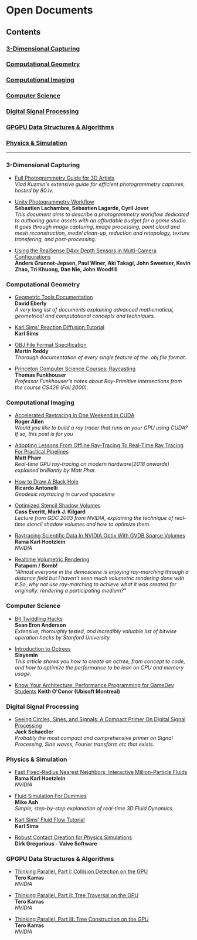 Open Documents
======
## Contents
### [3-Dimensional Capturing]()
### [Computational Geometry]()
### [Computational Imaging]()
### [Computer Science]()
### [Digital Signal Processing]()
### [GPGPU Data Structures & Algorithms]()
### [Physics & Simulation]()
---
### 3-Dimensional Capturing
* [Full Photogrammetry Guide for 3D Artists](https://80.lv/articles/full-photogrammetry-guide-for-3d-artists/)
</br>_Vlad Kuzmin's extensive guide for efficient photogrammetry captures, hosted by 80.lv._

* [Unity Photogrammetry Workflow](https://unity3d.com/files/solutions/photogrammetry/Unity-Photogrammetry-Workflow_2017-07_v2.pdf)<br/>**Sébastien Lachambre, Sébastien Lagarde, Cyril Jover**<br/>_This document aims to describe a photogrammetry workflow dedicated to authoring game assets with an affordable budget for a game studio. It goes through image capturing, image processing, point cloud and mesh reconstruction, model clean-up, reduction and retopology, texture transfering, and post-processing._

* [Using the RealSense D4xx Depth Sensors in Multi-Camera Configurations](https://www.intelrealsense.com/wp-content/uploads/2018/12/Multiple_Camera_WhitePaper_rev1.1.pdf)
<br/>**Anders Grunnet-Jepsen, Paul Winer, Aki Takagi, John Sweetser, Kevin Zhao, Tri Khuong, Dan Nie, John Woodfill**


### Computational Geometry
* [Geometric Tools Documentation](https://www.geometrictools.com/Documentation/Documentation.html)
<br/>**David Eberly**
<br/>_A very long list of documents explaining advanced mathematical, geometrical and computational concepts and techniques._

* [Karl Sims' Reaction Diffusion Tutorial](http://www.karlsims.com/rd.html)
<br/>**Karl Sims**

* [OBJ File Format Specification](http://www.martinreddy.net/gfx/3d/OBJ.spec)
<br/>**Martin Reddy**
<br/>_Thorough documentation of every single feature of the .obj file format._

* [Princeton Computer Science Courses: Raycasting](http://www.cs.princeton.edu/courses/archive/fall00/cs426/lectures/raycast/raycast.pdf)
<br/>**Thomas Funkhouser**
<br/>_Professor Funkhouser's notes about Ray-Primitive intersections from the course CS426 (Fall 2000)._


### Computational Imaging
* [Accelerated Raytracing in One Weekend in CUDA](https://devblogs.nvidia.com/accelerated-ray-tracing-cuda/)  
**Roger Allen**  
_Would you like to build a ray tracer that runs on your GPU using CUDA? If so, this post is for you_  


* [Adopting Lessons From Offline Ray-Tracing To Real-Time Ray Tracing For Practical Pipelines](http://advances.realtimerendering.com/s2018/Pharr%20-%20Advances%20in%20RTR%20-%20Real-time%20Ray%20Tracing.pdf)
<br/>**Matt Pharr**
<br/>_Real-time GPU ray-tracing on modern hardware(2018 onwards) explained brilliantly by Matt Phar._  


* [How to Draw A Black Hole](http://rantonels.github.io/starless/)
<br/>**Ricardo Antonelli**
<br/>_Geodesic raytracing in curved spacetime_


* [Optimized Stencil Shadow Volumes](https://www.nvidia.com/docs/IO/8230/GDC2003_ShadowVolumes.pdf)
<br/>**Cass Everitt, Mark J. Kilgard**
<br/>_Lecture from GDC 2003 from NVIDIA, explaining the technique of real-time stencil shadow volumes and how to optimize them._


* [Raytracing Scientific Data In NVIDIA Optix With GVDB Sparse Volumes](http://ramakarl.com/pdfs/2016_Hoetzlein_Scientific_Data.pdf)
<br/>**Rama Karl Hoetzlein**
<br/>_NVIDIA_


* [Realtime Volumetric Rendering](http://patapom.com/topics/Revision2013/Revision%202013%20-%20Real-time%20Volumetric%20Rendering%20Course%20Notes.pdf)
<br/>**Patapom / Bomb!**
<br/>_"Almost everyone in the demoscene is enjoying ray-marching through a distance field but I haven’t seen much volumetric rendering done with it.So, why not use ray-marching to achieve what it was created for originally: rendering a participating medium?"_


### Computer Science
* [Bit Twiddling Hacks](http://graphics.stanford.edu/~seander/bithacks.html)
<br/>**Sean Eron Anderson**
<br/>_Extensive, thoroughly tested, and incredibly valuable list of bitwise operation hacks by Stanford University._

* [Introduction to Octrees](https://www.gamedev.net/tutorials/programming/general-and-gameplay-programming/introduction-to-octrees-r3529/)  
**Slayemin**  
_This article shows you how to create an octree, from concept to code, and how to optimize the performance to be lean on CPU and memory usage._  

* [Know Your Architecture: Performance Programming for GameDev Students](http://fragmentbuffer.com/docs/PerformanceProgramming.pdf)
**Keith O'Conor (Ubisoft Montreal)**  


### Digital Signal Processing
* [Seeing Circles, Sines, and Signals: A Compact Primer On Digital Signal Processing](https://jackschaedler.github.io/circles-sines-signals/index.html)
<br/>**Jack Schaedler**
<br/>_Probably the most compact and comprehensive primer on Signal Processing, Sine waves, Fourier transform etc that exists._

### Physics & Simulation
* [Fast Fixed-Radius Nearest Neighbors: Interactive Million-Particle Fluids](http://ramakarl.com/pdfs/2014_Hoetzlein_Fast_Neighbors.pdf)
<br/>**Rama Karl Hoetzlein**
<br/>_NVIDIA_

* [Fluid Simulation For Dummies](https://mikeash.com/pyblog/fluid-simulation-for-dummies.html)
<br/> **Mike Ash**
<br/> _Simple, step-by-step explanation of real-time 3D Fluid Dynamics._

* [Karl Sims' Fluid Flow Tutorial](http://www.karlsims.com/fluid-flow.html)
<br/>**Karl Sims**

* [Robust Contact Creation for Physics Simulations](https://steamcdn-a.akamaihd.net/apps/valve/2015/DirkGregorius_Contacts.pdf)
<br/>**Dirk Gregorious - Valve Software**  


### GPGPU Data Structures & Algorithms
* [Thinking Parallel, Part I: Collision Detection on the GPU](https://developer.nvidia.com/blog/thinking-parallel-part-i-collision-detection-gpu/)  
**Tero Karras**  
_NVIDIA_  

* [Thinking Parallel, Part II: Tree Traversal on the GPU](https://developer.nvidia.com/blog/thinking-parallel-part-ii-tree-traversal-gpu/)  
**Tero Karras**  
_NVIDIA_  

* [Thinking Parallel, Part III: Tree Construction on the GPU](https://developer.nvidia.com/blog/thinking-parallel-part-iii-tree-construction-gpu/)  
**Tero Karras**  
_NVIDIA_  

